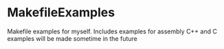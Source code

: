 # MakefileExamples
Makefile examples for myself.
Includes examples for assembly
C++ and C examples will be made sometime in the future
